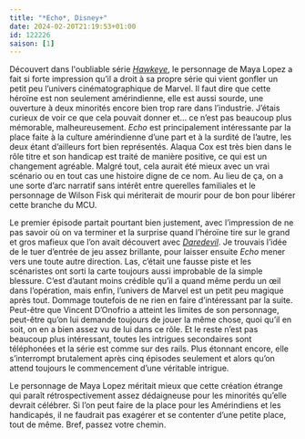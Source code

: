 ```yaml
---
title: "*Echo*, Disney+"
date: 2024-02-20T21:19:53+01:00
id: 122226 
saison: [1]
---
```


Découvert dans l'oubliable série [*Hawkeye*](https://nicolasfurno.fr/serie/hawkeye-disney+/), le personnage de Maya Lopez a fait si forte impression qu’il a droit à sa propre série qui vient gonfler un petit peu l’univers cinématographique de Marvel. Il faut dire que cette héroïne est non seulement amérindienne, elle est aussi sourde, une ouverture à deux minorités encore bien trop rare dans l’industrie. J’étais curieux de voir ce que cela pouvait donner et… ce n’est pas beaucoup plus mémorable, malheureusement. *Echo* est principalement intéressante par la place faite à la culture amérindienne d’une part et à la surdité de l’autre, les deux étant d’ailleurs fort bien représentés. Alaqua Cox est très bien dans le rôle titre et son handicap est traité de manière positive, ce qui est un changement agréable. Malgré tout, cela aurait été mieux avec un vrai scénario ou en tout cas une histoire digne de ce nom. Au lieu de ça, on a une sorte d’arc narratif sans intérêt entre querelles familiales et le personnage de Wilson Fisk qui mériterait de mourir pour de bon pour libérer cette branche du MCU.

Le premier épisode partait pourtant bien justement, avec l’impression de ne pas savoir où on va terminer et la surprise quand l’héroïne tire sur le grand et gros mafieux que l’on avait découvert avec [*Daredevil*](https://voiretmanger.fr/daredevil-goddard-netflix/). Je trouvais l’idée de le tuer d’entrée de jeu assez brillante, pour laisser ensuite *Echo* mener vers une toute autre direction. Las, c’était une fausse piste et les scénaristes ont sorti la carte toujours aussi improbable de la simple blessure. C’est d’autant moins crédible qu’il a quand même perdu un œil dans l’opération, mais enfin, l’univers de Marvel est un petit peu magique après tout. Dommage toutefois de ne rien en faire d’intéressant par la suite. Peut-être que Vincent D’Onofrio a atteint les limites de son personnage, peut-être qu’on lui demande toujours de jouer la même chose, quoi qu’il en soit, on en a bien assez vu de lui dans ce rôle. Et le reste n’est pas beaucoup plus intéressant, toutes les intrigues secondaires sont téléphonées et la série est comme sur des rails. Plus étonnant encore, elle s’interrompt brutalement après cinq épisodes seulement et alors qu’on attend toujours le commencement d’une véritable intrigue. 

Le personnage de Maya Lopez méritait mieux que cette création étrange qui paraît rétrospectivement assez dédaigneuse pour les minorités qu’elle devrait célébrer. Si l’on peut faire de la place pour les Amérindiens et les handicapés, il ne faudrait pas exagérer et se contenter d’une petite place, tout de même. Bref, passez votre chemin. 
